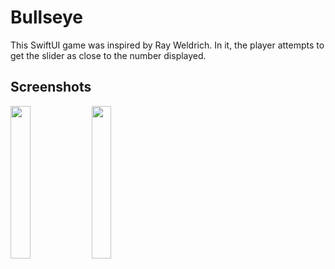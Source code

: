 # Bullseye
This SwiftUI game was inspired by Ray Weldrich. In it, the player attempts to get the slider as close to the number displayed.

## Screenshots
<img src="https://user-images.githubusercontent.com/67359767/115978914-acccc600-a550-11eb-8487-ea8480fc84cb.png" width="25%"> <img src="https://user-images.githubusercontent.com/67359767/115978903-99b9f600-a550-11eb-8758-d98e0e57f954.png" width="25%">
